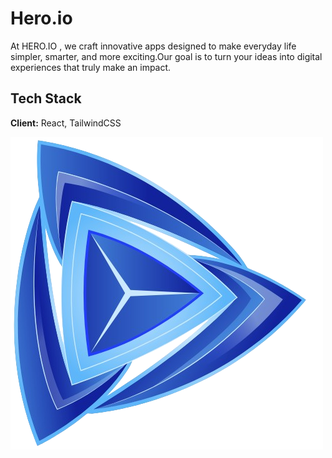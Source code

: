 # Hero.io

At HERO.IO , we craft innovative apps designed to make everyday life simpler, smarter, and more exciting.Our goal is to turn your ideas into digital experiences that truly make an impact.

## Tech Stack

**Client:** React, TailwindCSS

![Logo](./src/assets/resources/logo.png)
